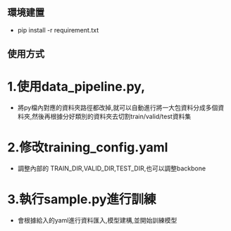 ## 環境建置
- pip install -r requirement.txt

## 使用方式
# 1.使用data_pipeline.py,
- 將py檔內對應的資料夾路徑都改掉,就可以自動進行將一大包資料分成多個資料夾,然後再根據分好類別的資料夾去切割train/valid/test資料集
# 2.修改training_config.yaml
- 調整內部的 TRAIN_DIR,VALID_DIR,TEST_DIR,也可以調整backbone
# 3.執行sample.py進行訓練
- 會根據給入的yaml進行資料匯入,模型建構,並開始訓練模型

